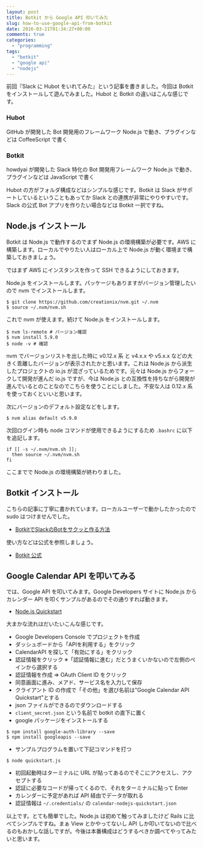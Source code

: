 ```yaml
---
layout: post
title: Botkit から Google API 叩いてみた
slug: how-to-use-google-api-from-botkit
date: 2016-03-21T01:34:27+00:00
comments: true
categories:
  - "programming"
tags:
  - "botkit"
  - "google api"
  - "nodejs"
---
```


前回『Slack に Hubot をいれてみた』という記事を書きました。今回は Botkit をインストールして遊んでみました。Hubot と Botkit の違いはこんな感じです。

### Hubot
GitHub が開発した Bot 開発用のフレームワーク
Node.js で動き、プラグインなどは CoffeeScript で書く

### Botkit
howdyai が開発した Slack 特化の Bot 開発用フレームワーク
Node.js で動き、プラグインなどは JavaScript で書く

Hubot の方がフォルダ構成などはシンプルな感じです。Botkit は Slack がサポートしているということもあってか Slack との連携が非常にやりやすいです。Slack の公式 Bot アプリを作りたい場合などは Botkit 一択ですね。

## Node.js インストール
Botkit は Node.js で動作するのでまず Node.js の環境構築が必要です。AWS に構築します。ローカルでやりたい人はローカル上で Node.js が動く環境まで構築しておきましょう。

ではまず AWS にインスタンスを作って SSH できるようにしておきます。

Node.js をインストールします。パッケージもありますがバージョン管理したいので nvm でインストールします。

    $ git clone https://github.com/creationix/nvm.git ~/.nvm
    $ source ~/.nvm/nvm.sh

これで nvm が使えます。続けて Node.js をインストールします。

    $ nvm ls-remote # バージョン確認
    $ nvm install 5.9.0
    $ node -v # 確認

nvm でバージョンリストを出した時に v0.12.x 系 と v4.x.x や v5.x.x などの大きく乖離したバージョンが表示されたかと思います。これは Node.js から派生したプロジェクトの io.js が混ざっているためです。元々は Node.js からフォークして開発が進んだ io.js ですが、今は Node.js との互換性を持ちながら開発が進んでいるとのことなのでこちらを使うことにしました。不安な人は 0.12.x 系を使っておくといいと思います。

次にバージョンのデフォルト設定などをします。

    $ nvm alias default v5.9.0

次回ログイン時も node コマンドが使用できるようにするため `.bashrc` に以下を追記します。

    if [[ -s ~/.nvm/nvm.sh ]];
      then source ~/.nvm/nvm.sh
    fi

ここまでで Node.js の環境構築が終わりました。

## Botkit インストール
こちらの記事に丁寧に書かれています。ローカルユーザーで動かしたかったので sudo はつけませんでした。

- [BotkitでSlackのBotをサクッと作る方法](http://toach.click/2016/01/10/slack-botkit/)

使い方などは公式を参照しましょう。

- [Botkit 公式](https://github.com/howdyai/botkit)

## Google Calendar API を叩いてみる
では、Google API を叩いてみます。Google Developers サイトに Node.js からカレンダー API を叩くサンプルがあるのでその通りすれば動きます。

- [Node.js Quickstart](https://developers.google.com/google-apps/calendar/quickstart/nodejs#prerequisites)

大まかな流れはだいたいこんな感じです。

- Google Developers Console でプロジェクトを作成
- ダッシュボードから「APIを利用する」をクリック
- CalendarAPI を探して「有効にする」をクリック
- 認証情報をクリック ※「認証情報に進む」だとうまくいかないので左側のペインから選択する
- 認証情報を作成 => OAuth Client ID をクリック
- 同意画面に進み、メアド、サービス名を入力して保存
- クライアント ID の作成で「その他」を選び名前は"Google Calendar API Quickstart"とする
- json ファイルができるのでダウンロードする
- `client_secret.json` という名前で botkit の直下に置く
- google パッケージをインストールする 

```
$ npm install google-auth-library --save
$ npm install googleapis --save
```
- サンプルプログラムを置いて下記コマンドを打つ

```
$ node quickstart.js
```

- 初回起動時はターミナルに URL が貼ってあるのでそこにアクセスし、アクセプトする
- 認証に必要なコードが帰ってくるので、それをターミナルに貼って Enter
- カレンダーに予定があれば API 経由でデータが取れる
- 認証情報は `~/.credentials/` の `calendar-nodejs-quickstart.json`

以上です。とても簡単でした。Node.js は初めて触ってみましたけど Rails に比べてシンプルですね。まぁ View とかやってないし API しか叩いてないので比べるのもおかしな話しですが。今後は本番構成はどうするべきか調べてやってみたいと思います。
